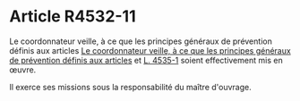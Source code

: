 # Article R4532-11

Le coordonnateur veille, à ce que les principes généraux de prévention définis aux articles [Le coordonnateur veille, à ce que les principes généraux de prévention définis aux articles][1] et [L. 4535-1][2] soient effectivement mis en œuvre. 

Il exerce ses missions sous la responsabilité du maître d'ouvrage.

 [1]: /affichCodeArticle.do?cidTexte=LEGITEXT000006072050&idArticle=LEGIARTI000006903258&dateTexte=&categorieLien=cid
 [2]: /affichCodeArticle.do?cidTexte=LEGITEXT000006072050&idArticle=LEGIARTI000018763294&dateTexte=&categorieLien=cid